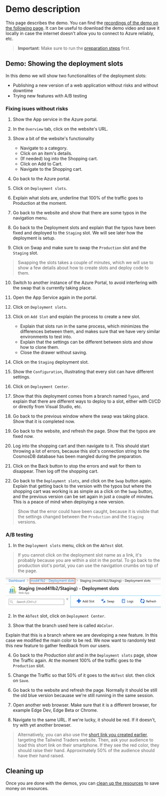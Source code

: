 # Demo description

This page describes the demo. You can find the [recordings of the demo on the following page](./00A-videos.md). It can be useful to download the demo video and save it locally in case the internet doesn't allow you to connect to Azure reliably, etc.

> **Important**: Make sure to run the [preparation steps](./01-preparation.md) first.

<a id="demo1"></a>
## Demo: Showing the deployment slots

In this demo we will show two functionalities of the deployment slots:

- Publishing a new version of a web application without risks and without downtime
- Trying new features with A/B testing

### Fixing isues without risks

1. Show the App service in the Azure portal.

2. In the `Overview` tab, click on the website's URL.

3. Show a bit of the website's functionality

    - Navigate to a category.
    - Click on an item's details.
    - (If needed) log into the Shopping cart.
    - Click on Add to Cart.
    - Navigate to the Shopping cart.

4. Go back to the Azure portal.

5. Click on `Deployment slots`.

6. Explain what slots are, underline that 100% of the traffic goes to Production at the moment.

7. Go back to the website and show that there are some typos in the navigation menu.

8. Go back to the Deployment slots and explain that the typos have been fixed and deployed to the `Staging` slot. We will see later how the deployment is setup.

9. Click on Swap and make sure to swap the `Production` slot and the `Staging` slot.

> Swapping the slots takes a couple of minutes, which we will use to show a few details about how to create slots and deploy code to them.

10. Switch to another instance of the Azure Portal, to avoid interfering with the swap that is currently taking place.

11. Open the App Service again in the portal.

12. Click on `Deployment slots`.

13. Click on `Add Slot` and explain the process to create a new slot.

    - Explain that slots run in the same process, which minimizes the differences between them, and makes sure that we have very similar environments to test into.
    - Explain that the settings can be different between slots and show how to clone them.
    - Close the drawer without saving.

14. Click on the `Staging` deployment slot.

15. Show the `Configuration`, illustrating that every slot can have different settings.

16. Click on `Deployment Center`.

17. Show that this deployment comes from a branch named `Typos`, and explain that there are different ways to deploy to a slot, either with CI/CD or directly from Visual Studio, etc.

18. Go back to the previous window where the swap was taking place. Show that it is completed now.

19.  Go back to the website, and refresh the page. Show that the typos are fixed now.

20. Log into the shopping cart and then navigate to it. This should start throwing a lot of errors, because this slot's connection string to the CosmosDB database has been mangled during the preparation.

21. Click on the Back button to stop the errors and wait for them to disappear. Then log off the shopping cart.

22. Go back to the `Deployment slots`, and click on the `Swap` button again. Explain that getting back to the version with the typos but where the shopping cart was working is as simple as a click on the `Swap` button, and the previous version can be set again in just a couple of minutes. This is a peace of mind when deploying a new version.

> Show that the error could have been caught, because it is visible that the settings changed between the `Production` and the `Staging` versions.

### A/B testing

1. In the `Deployment slots` menu, click on the `AbTest` slot.

> If you cannot click on the deployment slot name as a link, it's probably because you are within a slot in the portal. To go back to the production slot's portal, you can use the navigation crumbs on top of the page.

![Navigation crumbs](./images/2019-10-25_13-44-17.png)

2. In the `AbTest` slot, click on `Deployment Center`.

3. Show that the branch used here is called `AbColor`.

Explain that this is a branch where we are developing a new feature. In this case we modified the main color to be red. We now want to randomly test this new feature to gather feedback from our users.

4. Go back to the *Production slot* and in the `Deployment slots` page, show the Traffic again. At the moment 100% of the traffic goes to the `Production` slot.

5. Change the Traffic so that 50% of it goes to the `AbTest` slot. then click on `Save`.

6. Go back to the website and refresh the page. Normally it should be still the old blue version becauase we're still running in the same session.

7. Open another web browser. Make sure that it is a different browser, for example Edge Dev, Edge Beta or Chrome.

8. Navigate to the same URL. If we're lucky, it should be red. If it doesn't, try with yet another browser.

> Alternatively, you can also use the [short link you created earlier](./02-prep-finish.md#short-link), targeting the Tailwind Traders website. Then, ask your audience to load this short link on their smartphone. If they see the red color, they should raise their hand. Approximately 50% of the audience should have their hand raised.

## Cleaning up

Once you are done with the demos, you can [clean up the resources](./05-cleaning-up.md) to save money on resources.